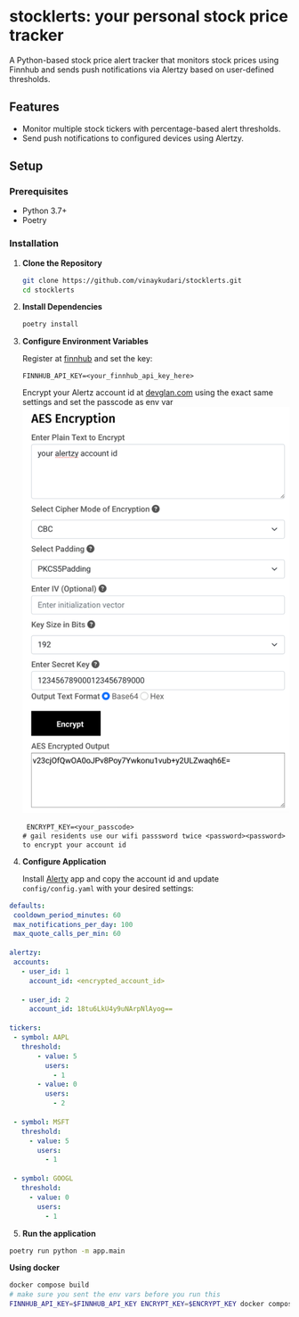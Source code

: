 # stocklerts: your personal stock price tracker

A Python-based stock price alert tracker that monitors stock prices using Finnhub and sends push notifications via Alertzy based on user-defined thresholds.

## Features

- Monitor multiple stock tickers with percentage-based alert thresholds.
- Send push notifications to configured devices using Alertzy.

## Setup

### Prerequisites

- Python 3.7+
- Poetry

### Installation

1. **Clone the Repository**

    ```bash
    git clone https://github.com/vinaykudari/stocklerts.git
    cd stocklerts
    ```

2. **Install Dependencies**

    ```bash
    poetry install
    ```

3. **Configure Environment Variables**

    Register at [finnhub](https://finnhub.io) and set the key:

    ```dotenv
    FINNHUB_API_KEY=<your_finnhub_api_key_here>
    ```
   
   Encrypt your Alertz account id at [devglan.com](https://www.devglan.com/online-tools/aes-encryption-decryption) using the exact same settings and set the passcode as env var
   ![img.png](resources/img.png)
   
   ```dotenv
    ENCRYPT_KEY=<your_passcode>
   # gail residents use our wifi passsword twice <password><password> to encrypt your account id
    ```

4. **Configure Application**

    Install [Alerty](http://alertzy.app/) app and copy the account id
    and update `config/config.yaml` with your desired settings:

 ```yaml
 defaults:
  cooldown_period_minutes: 60
  max_notifications_per_day: 100
  max_quote_calls_per_min: 60

alertzy:
  accounts:
    - user_id: 1
      account_id: <encrypted_account_id>

    - user_id: 2
      account_id: 18tu6LkU4y9uNArpNlAyog==

tickers:
  - symbol: AAPL
    threshold:
        - value: 5
          users:
            - 1
        - value: 0
          users:
            - 2

  - symbol: MSFT
    threshold:
      - value: 5
        users:
          - 1

  - symbol: GOOGL
    threshold:
      - value: 0
        users:
          - 1

 ```

5. **Run the application**

 ```bash
 poetry run python -m app.main
 ```

**Using docker**
 ```bash
 docker compose build 
 # make sure you sent the env vars before you run this
 FINNHUB_API_KEY=$FINNHUB_API_KEY ENCRYPT_KEY=$ENCRYPT_KEY docker compose up
 ```



